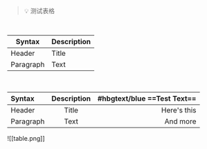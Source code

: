 >💡 测试表格

</br>


| Syntax      | Description |
| ----------- | ----------- |
| Header      | Title       |
| Paragraph   | Text        |

</br>


| Syntax      | Description | #hbgtext/blue ==Test Text==     |
| :---        |    :----:   |          ---: |
| Header      | Title       | Here's this   |
| Paragraph   | Text        | And more      |


![[table.png]]

